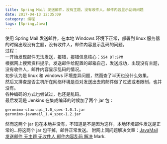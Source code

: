 ```yaml
---
title: Spring Mail 发送邮件，没有主题，没有收件人，邮件内容显示乱码问题
date: 2017-04-13 12:35:09
category: 编程
tags: [Spring,Java]
---
```

使用 Spring Mail 发送邮件，在本地 Windows 环境下正常，部署到 linux 服务器的时候出现没有主题，没有收件人，邮件内容显示乱码的问题。  
过程：  
一开始发现邮件无法发送，报错，报错信息核心：`554 DT:SPM`  
根据网上搜索资料提示，发送邮件给配置的邮箱自己，发送成功，出现没有主题，没有收件人，邮件内容显示乱码的情况。  
初步认为是 linux 和 windows 环境差异问题，然而查了半天也没什么效果。  
然后又排查是否主机所在网络环境是否对发送出去的邮件做了过滤或者限制，也并没有。  
各种编码的方式也尝试过，也还是乱码。  
最后发现是 Jenkins 在集成编译的时候加了两个 jar 包：  
```
geronimo-stax-api_1.0_spec-1.0.1.jar
geronimo-javamail_1.4_spec-1.2.jar
```
然而这两个 jar 包在本地并没有，不知道是不是因为这样，本地环境邮件发送是正常的...将这两个 jar 包干掉，邮件正常发送。 
附网上同问题解决文章：[JavaMail 发送邮件 无主题 无收件人 邮件内容乱码 解决](http://www.cnblogs.com/XL-Liang/archive/2013/01/29/2881813.html)
Mark.
